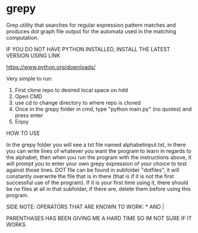 # grepy
Grep utility that searches for regular expression pattern matches and produces dot graph file output for the automata used in the matching computation.

IF YOU DO NOT HAVE PYTHON INSTALLED, INSTALL THE LATEST VERSION USING LINK

https://www.python.org/downloads/

Very simple to run:

1. First clone repo to desired local space on hdd
2. Open CMD
3. use cd to change directory to where repo is cloned
4. Once in the grepy folder in cmd, type "python main.py" (no quotes) and press enter
5. Enjoy

HOW TO USE

In the grepy folder you will see a txt file named alphabetinput.txt, in there you can write lines of whatever you want the program to learn in regards to the alphabet, then when you run the program with the instructions above, it will prompt you to enter your own grepy expression of your choice to test against those lines. DOT file can be found in subfolder "dotfiles", it will constantly overwrite the file that is in there (that is if it is not the first successful use of the program). If it is your first time using it, there should be no files at all in that subfolder, if there are, delete them before using this program.


SIDE NOTE: OPERATORS THAT ARE KNOWN TO WORK: * AND |

PARENTHASES HAS BEEN GIVING ME A HARD TIME SO IM NOT SURE IF IT WORKS
